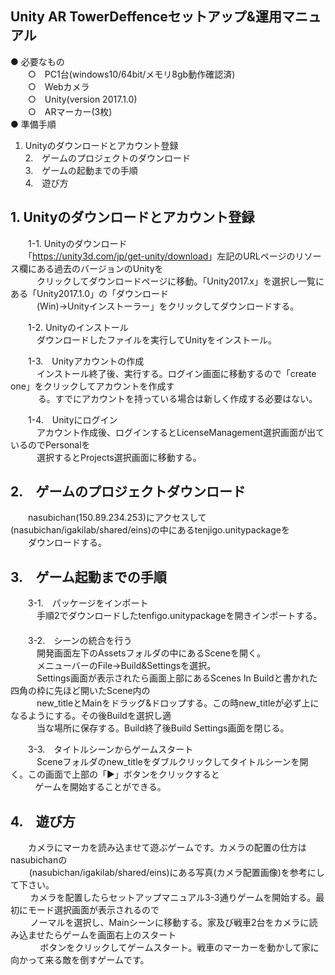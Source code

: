 ## Unity AR TowerDeffenceセットアップ&運用マニュアル  
● 必要なもの  
　　○　PC1台(windows10/64bit/メモリ8gb動作確認済)  
  　　○　Webカメラ  
    　　○　Unity(version 2017.1.0)  
      　　○　ARマーカー(3枚)  
● 準備手順  
1. Unityのダウンロードとアカウント登録  
2.　ゲームのプロジェクトのダウンロード  
3.　ゲームの起動までの手順  
4.　遊び方
## 1. Unityのダウンロードとアカウント登録 
　　1-1. Unityのダウンロード  
  　　「<https://unity3d.com/jp/get-unity/download>」左記のURLページのリソース欄にある過去のバージョンのUnityを  
    　　　クリックしてダウンロードページに移動。「Unity2017.x」を選択し一覧にある「Unity2017.1.0」の「ダウンロード  
       　　　(Win)→Unityインストーラー」をクリックしてダウンロードする。  
  
　　1-2. Unityのインストール  
  　　　ダウンロードしたファイルを実行してUnityをインストール。  
  
　　1-3.　Unityアカウントの作成  
  　　　インストール終了後、実行する。ログイン画面に移動するので「create one」をクリックしてアカウントを作成す  
     　　る。すでにアカウントを持っている場合は新しく作成する必要はない。  
  
　　1-4.　Unityにログイン  
  　　　アカウント作成後、ログインするとLicenseManagement選択画面が出ているのでPersonalを  
     　　　選択するとProjects選択画面に移動する。  
  
## 2.　ゲームのプロジェクトダウンロード  
　　nasubichan(150.89.234.253)にアクセスして(nasubichan/igakilab/shared/eins)の中にあるtenjigo.unitypackageを  
  　　ダウンロードする。  
  
## 3.　ゲーム起動までの手順  
　　3-1.　パッケージをインポート  
  　　　手順2でダウンロードしたtenfigo.unitypackageを開きインポートする。  
　  
　　3-2.　シーンの統合を行う  
  　　　開発画面左下のAssetsフォルダの中にあるSceneを開く。  
  　　　メニューバーのFile→Build&Settingsを選択。  
  　　　Settings画面が表示されたら画面上部にあるScenes In Buildと書かれた四角の枠に先ほど開いたScene内の  
     　　　new_titleとMainをドラッグ&ドロップする。この時new_titleが必ず上になるようにする。その後Buildを選択し適  
        　　　当な場所に保存する。Build終了後Build Settings画面を閉じる。  
  
　　3-3.　タイトルシーンからゲームスタート  
  　　　Sceneフォルダのnew_titleをダブルクリックしてタイトルシーンを開く。この画面で上部の「▶︎」ボタンをクリックすると  
            ゲームを開始することができる。  
  
## 4.　遊び方  
　　カメラにマーカを読み込ませて遊ぶゲームです。カメラの配置の仕方はnasubichanの  
     　(nasubichan/igakilab/shared/eins)にある写真(カメラ配置画像)を参考にして下さい。  
         カメラを配置したらセットアップマニュアル3-3通りゲームを開始する。最初にモード選択画面が表示されるので  
         ノーマルを選択し、Mainシーンに移動する。家及び戦車2台をカメラに読み込ませたらゲームを画面右上のスタート  
             ボタンをクリックしてゲームスタート。戦車のマーカーを動かして家に向かって来る敵を倒すゲームです。  
            
            
            
